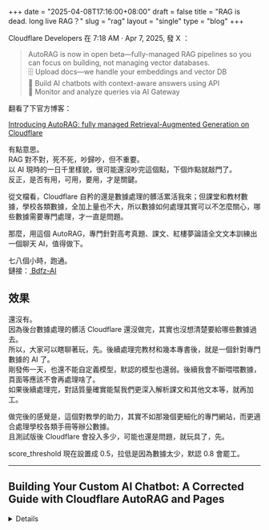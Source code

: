 +++
date = "2025-04-08T17:16:00+08:00"
draft = false
title = "RAG is dead. long live RAG？"
slug = "rag"
layout = "single"
type = "blog"
+++

Cloudflare Developers 在 7:18 AM · Apr 7, 2025, 發 X ：  

>AutoRAG is now in open beta—fully-managed RAG pipelines so you can focus on building, not managing vector databases.  
>🗄️ Upload docs—we handle your embeddings and vector DB  
>🤖 Build AI chatbots with context-aware answers using API  
>👀 Monitor and analyze queries via AI Gateway

翻看了下官方博客：

<a href="https://blog.cloudflare.com/introducing-autorag-on-cloudflare/" target="_blank">Introducing AutoRAG: fully managed Retrieval-Augmented Generation on Cloudflare</a> 

有點意思。  
RAG 對不對，死不死，吵歸吵，但不重要。  
以 AI 現時的一日千里樣貌，很可能還沒吵完這個點，下個炸點就敲門了。  
反正，是否有用，可用，要用，才是關鍵。   

從文檔看，Cloudflare 自矜的還是數據處理的髒活累活我來；但課堂和教材數據，學校各類數據，全加上量也不大，所以數據如何處理其實可以不怎麼關心，哪些數據需要專門處理，才一直是問題。  

那麼，用這個 AutoRAG，專門針對高考真題、課文、紅樓夢論語全文文本訓練出一個聊天 AI，值得做下。  

七八個小時，跑通。   
鏈接：<a href="http://i.bdfz.net" target="_blank"> Bdfz-AI </a> 

## 效果
還沒有。  
因為後台數據處理的髒活 Cloudflare 還沒做完，其實也沒想清楚要給哪些數據過去。  
所以，大家可以瞎聊著玩，先。後續處理完教材和幾本專書後，就是一個針對專門數據的 AI 了。  
剛發佈一天，也還不能自定義模型，默認的模型也還弱。後續我會不斷喂喂數據，頁面等應該不會再處理啥了。   
如果後續處理完，對話質量確實能幫我們更深入解析課文和其他文本等，就再加工。  

做完後的感覺是，這個對教學的助力，其實不如那幾個更細化的專門網站，而更適合處理學校各類手冊等辦公數據。  
且測試版後 Cloudflare 會投入多少，可能也還是問題，就玩具了，先。

score_threshold 現在設置成 0.5，拉低是因為數據太少，默認 0.8 會罷工。

---

## Building Your Custom AI Chatbot: A Corrected Guide with Cloudflare AutoRAG and Pages

<details>

Building an AI chatbot that can converse intelligently about *your* specific data – be it documentation, blog posts, or internal knowledge – is a powerful capability. Standard Large Language Models (LLMs) lack this context, providing generic answers. Retrieval-Augmented Generation (RAG) bridges this gap by fetching relevant information from your data source *before* generating a response.

Cloudflare's AutoRAG aims to simplify building RAG pipelines. However, as we discovered through trial and error, integrating it via APIs and deploying a frontend can still present challenges, from API endpoint nuances to deployment configurations. This guide provides a corrected, step-by-step process based on lessons learned, allowing you to build a functional and visually appealing chat interface using Cloudflare Pages and AutoRAG, deployed via GitHub.

**Project Goal & Value:**

*   **Goal:** Create a web-based chat application where users can ask questions in natural language and receive answers generated by an AI that has access to a specific knowledge base (documents, website content, etc.) stored in a Cloudflare R2 bucket.
*   **Value:**
    *   **Contextual AI:** Unlike querying a generic LLM (like ChatGPT without specific context), this application provides answers *grounded* in your provided data, making it highly relevant for specific domains, products, or internal knowledge.
    *   **Automation:** AutoRAG handles the complex RAG pipeline (data ingestion, chunking, embedding, vector storage, retrieval, LLM prompting) automatically.
    *   **Simplified Development:** Cloudflare Pages Functions act as a secure backend proxy, and GitHub integration streamlines deployment.
    *   **Accessibility:** Provides an intuitive chat interface for users to access information previously locked away in documents.

**Why RAG over Non-RAG?**

*   **Non-RAG LLM:** Knows only its training data. Asking about your specific recent blog post or internal procedure yields generic or fabricated answers ("hallucinations"). Manually pasting relevant text into the prompt has severe length limitations and isn't scalable.
*   **RAG (with AutoRAG):**
    1.  Understands the *meaning* of your question (via embeddings).
    2.  Searches your *indexed data* for semantically similar content (retrieval).
    3.  Provides this *relevant context* along with your question to the LLM.
    4.  The LLM generates an answer *based on the provided context*, making it accurate and specific to your data.

**Architecture:**

1.  **Frontend:** React + TypeScript app (built with Vite) providing the user interface (chat messages, input). Deployed as static assets on Cloudflare Pages.
2.  **Backend Proxy:** Cloudflare Pages Function (`/functions/api/ask.ts`) acts as a secure intermediary. It receives requests from the frontend, retrieves secrets (API Token), calls the AutoRAG REST API, and returns the response.
3.  **AutoRAG Service:** The Cloudflare-managed pipeline you configure in the dashboard.
    *   **R2 Bucket:** Stores your source documents (e.g., `html-bucket`).
    *   **Indexing Process:** AutoRAG reads R2, chunks, embeds, and stores vectors in Vectorize.
    *   **Vectorize DB:** Stores embeddings for fast semantic search.
    *   **Workers AI:** Used internally by AutoRAG for embeddings and LLM response generation.
    *   **REST API:** The endpoint our Pages Function calls (`.../autorag/rags/{INSTANCE_NAME}/ai-search`).
4.  **Deployment:** GitHub repository connected to Cloudflare Pages for CI/CD (Continuous Integration/Continuous Deployment). Pushing to the main branch triggers an automatic build and deploy on Cloudflare.

---

### Step-by-Step Implementation Guide

**Phase 1: Prerequisites**

1.  **Cloudflare Account:** Required.
2.  **R2 Bucket:** Create an R2 bucket (e.g., `html-bucket`) and upload your knowledge base files (TXT, MD, PDF, HTML etc. - remember JSON support might be limited).
3.  **AutoRAG Instance:** Create an AutoRAG instance (e.g., `my-rag`) in the Cloudflare Dashboard (AI > AutoRAG), linking it to your R2 bucket. Note down the **exact** instance name. Wait for initial indexing to complete (check the Overview page).
4.  **AutoRAG API Token:** Go to your AutoRAG instance > Use AutoRAG > API tab. Click "Create an AutoRAG API Token". **Copy this token immediately** and store it securely. This is preferred over a general account token.
5.  **Cloudflare Account ID:** Find this on your Cloudflare Dashboard homepage (right side, under API). Copy it accurately.
6.  **GitHub Repository:** Create a new, empty repository on GitHub.
7.  **Node.js & npm:** Ensure they are installed locally.

**Phase 2: Local Project Setup**

1.  **Clone & Initialize:**
    ```bash
    git clone https://github.com/<YourGitHubUsername>/<YourRepoName>.git
    cd <YourRepoName>
    npm init vite@latest . -- --template react-ts
    npm install
    mkdir -p functions/api
    npm install --save-dev @cloudflare/workers-types
    ```
2.  **Create `.gitignore`:** Add `node_modules`, `dist`, `.wrangler`, `.env*` etc.

**Phase 3: Code Implementation**

1.  **Backend Proxy (`functions/api/ask.ts`):**
    *   Create this file.
    *   Paste the **complete, corrected code** below (handles correct API endpoint, parameters, response structure, and error handling).

    ```typescript
    // functions/api/ask.ts
    interface Env {
      CLOUDFLARE_API_TOKEN: string;   // Set as Secret in Pages
      CLOUDFLARE_ACCOUNT_ID: string;
      AUTORAG_INSTANCE_NAME: string; // e.g., "my-rag"
    }

    interface RequestBody { query: string; }
    interface CloudflareApiError { errors?: { code?: number; message: string }[]; error?: string; success?: boolean; }
    interface AutoRagApiResponse { success: boolean; result: { response: string; sources?: any[]; } | null; errors?: any[]; messages?: any[]; }

    export const onRequestPost: PagesFunction<Env> = async ({ request, env }) => {
      const apiToken = env.CLOUDFLARE_API_TOKEN;
      const accountId = env.CLOUDFLARE_ACCOUNT_ID;
      const instanceName = env.AUTORAG_INSTANCE_NAME;

      console.log(`Fn invoked. Env check: AccID ${accountId ? 'OK' : 'MISSING!'}, Instance ${instanceName ? 'OK' : 'MISSING!'}, Token ${apiToken ? 'OK' : 'MISSING!'}`);
      if (!apiToken || !accountId || !instanceName) {
        console.error("Config Error: Missing env vars.");
        return new Response(JSON.stringify({ error: 'Server configuration error.' }), { status: 500, headers: { 'Content-Type': 'application/json' } });
      }

      let requestBody: RequestBody;
      try {
        requestBody = await request.json();
        if (!requestBody.query || typeof requestBody.query !== 'string' || requestBody.query.trim() === '') { throw new Error('Missing/invalid query'); }
      } catch (e) {
        console.error("Invalid request body:", e);
        return new Response(JSON.stringify({ error: `Invalid request body: ${(e as Error).message}` }), { status: 400, headers: { 'Content-Type': 'application/json' } });
      }

      // *** Correct AutoRAG API Endpoint ***
      const autoragEndpoint = `https://api.cloudflare.com/client/v4/accounts/${accountId}/autorag/rags/${instanceName}/ai-search`;

      try {
        console.log(`Calling AutoRAG: ${autoragEndpoint} Query: ${requestBody.query.trim()}`);
        const requestPayload = {
          query: requestBody.query.trim(),
          ranking_options: { score_threshold: 0.5 } // Adjust threshold as needed
        };

        const apiResponse = await fetch(autoragEndpoint, {
          method: 'POST',
          headers: { 'Authorization': `Bearer ${apiToken}`, 'Content-Type': 'application/json' },
          body: JSON.stringify(requestPayload),
        });

        console.log(`AutoRAG API status: ${apiResponse.status}`);
        const responseBodyText = await apiResponse.text();
        let responseData: AutoRagApiResponse | CloudflareApiError;

        try {
          responseData = JSON.parse(responseBodyText);
          console.log('Parsed AutoRAG Response:', JSON.stringify(responseData, null, 2));
        } catch (jsonError) {
          console.error("Failed to parse API JSON:", jsonError, "Body:", responseBodyText);
          return new Response(JSON.stringify({ error: `Failed to parse AI service response (Status: ${apiResponse.status})` }), { status: 502, headers: { 'Content-Type': 'application/json' } });
        }

        if (!apiResponse.ok || !responseData.success) {
          const errorInfo = responseData as CloudflareApiError;
          const errorMessage = errorInfo?.errors?.[0]?.message || errorInfo?.error || `AI service error (Status: ${apiResponse.status})`;
          console.error(`AutoRAG API Error: ${errorMessage}`);
          return new Response(JSON.stringify({ error: errorMessage }), { status: apiResponse.status, headers: { 'Content-Type': 'application/json' } });
        }

        const successData = responseData as AutoRagApiResponse;
        // *** Extract response correctly from result object ***
        const aiGeneratedResponse = successData?.result?.response;

        if (typeof aiGeneratedResponse !== 'string') {
          console.warn("API success but no 'result.response' string found.");
          return new Response(JSON.stringify({ response: "AI service responded, but no specific answer generated." }), { status: 200, headers: { 'Content-Type': 'application/json' } });
        }

        console.log('Success: Returning AI response.');
        // *** Return expected structure for frontend ***
        return new Response(JSON.stringify({ response: aiGeneratedResponse }), { status: 200, headers: { 'Content-Type': 'application/json' } });

      } catch (error) {
        console.error('Fetch/Network error:', error);
        return new Response(JSON.stringify({ error: `Failed to communicate with AI service: ${(error as Error).message}` }), { status: 500, headers: { 'Content-Type': 'application/json' } });
      }
    };

    export const onRequestGet: PagesFunction = async () => {
      return new Response('AutoRAG proxy (REST API mode) is running.');
    };
    ```

2.  **Frontend App (`src/App.tsx`):**
    *   Paste the **complete, corrected code** below (includes state, effects for dark mode/scroll, handlers for input/submit/copy/export/dark mode, auto-growing textarea, and JSX structure).

    ```typescript
    // src/App.tsx
    import React, { useState, FormEvent, useRef, useEffect, ChangeEvent, KeyboardEvent } from 'react';
    import './App.css';

    interface Message { sender: 'user' | 'ai'; text: string; }
    interface ApiSuccessResponse { response: string; }
    interface ApiErrorResponse { error: string; }

    const SendIcon = () => ( <svg xmlns="http://www.w3.org/2000/svg" width="20" height="20" viewBox="0 0 24 24" fill="none" stroke="currentColor" strokeWidth="2" strokeLinecap="round" strokeLinejoin="round"><path d="M22 2 L11 13"></path><path d="M22 2 L15 22 L11 13 L2 9 L22 2 Z"></path></svg> );

    function App() {
      const [messages, setMessages] = useState<Message[]>([]);
      const [inputValue, setInputValue] = useState('');
      const [isLoading, setIsLoading] = useState(false);
      const messagesEndRef = useRef<null | HTMLDivElement>(null);
      const [isDarkMode, setIsDarkMode] = useState<boolean>(() => localStorage.getItem('darkMode') === 'true');
      const textareaRef = useRef<HTMLTextAreaElement>(null);

      useEffect(() => { messagesEndRef.current?.scrollIntoView({ behavior: "smooth" }); }, [messages]);
      useEffect(() => { document.body.classList.toggle('dark-mode', isDarkMode); localStorage.setItem('darkMode', String(isDarkMode)); }, [isDarkMode]);
      const handleInputGrow = () => { const ta = textareaRef.current; if (ta) { ta.style.height = 'auto'; ta.style.height = `${ta.scrollHeight}px`; } };
      useEffect(() => { handleInputGrow(); }, [inputValue]);

      const handleInputChange = (event: ChangeEvent<HTMLTextAreaElement>) => { setInputValue(event.target.value); handleInputGrow(); };
      const handleToggleDarkMode = () => setIsDarkMode(prev => !prev);
      const handleKeyDown = (event: KeyboardEvent<HTMLTextAreaElement>) => { if (event.key === 'Enter' && !event.shiftKey) { event.preventDefault(); handleSubmit(event); } };

      const handleSubmit = async (event: FormEvent | KeyboardEvent<HTMLTextAreaElement>) => {
        event.preventDefault();
        const trimmedInput = inputValue.trim();
        if (!trimmedInput || isLoading) return;
        const userMessage: Message = { sender: 'user', text: trimmedInput };
        setMessages(prev => [...prev, userMessage]);
        const currentQuery = trimmedInput;
        setInputValue('');
        setTimeout(() => { if (textareaRef.current) textareaRef.current.style.height = 'auto'; }, 0);
        setIsLoading(true);
        try {
          const response = await fetch('/api/ask', { method: 'POST', headers: { 'Content-Type': 'application/json' }, body: JSON.stringify({ query: currentQuery }), });
          const responseData = await response.json();
          if (!response.ok) { const errorData = responseData as ApiErrorResponse; throw new Error(errorData?.error || `API Error: ${response.status}`); }
          const successData = responseData as ApiSuccessResponse;
          const aiText = successData?.response;
          // Check specifically for the backend's "no answer generated" message
           if (typeof aiText !== 'string' || aiText === "AI service responded, but no specific answer was generated based on the provided documents.") {
               setMessages(prev => [...prev, { sender: 'ai', text: aiText || "Received empty response." }]);
           } else if (aiText.trim() === '') {
               setMessages(prev => [...prev, { sender: 'ai', text: "Received an empty response." }]);
           }
           else {
             setMessages(prev => [...prev, { sender: 'ai', text: aiText }]);
           }
        } catch (error) { console.error('Fetch error:', error); setMessages(prev => [...prev, { sender: 'ai', text: `Error: ${(error as Error).message}` }]); }
        finally { setIsLoading(false); }
      };

      const handleCopy = async (text: string, button: HTMLButtonElement | null) => { try { await navigator.clipboard.writeText(text); if (button) { const o=button.textContent; button.textContent='✓'; button.disabled=true; setTimeout(()=>{button.textContent=o;button.disabled=false;},1000); } } catch(e){console.error(e)} };
      const handleExport = () => { if(messages.length===0){alert('No conversation.');return;} const t=messages.map(m=>`${m.sender==='user'?'User':'AI'}: ${m.text}`).join('\n\n');const b=new Blob([t],{type:'text/plain;charset=utf-8'});const u=URL.createObjectURL(b);const a=document.createElement('a');a.href=u;a.download=`Bdfz-AI-Chat-${new Date().toISOString().replace(/[:.]/g,'-')}.txt`;document.body.appendChild(a);a.click();document.body.removeChild(a);URL.revokeObjectURL(u); };

      return (
        <>
          <div className="controls-container">
            <button id="export-btn" onClick={handleExport} title="Export conversation" aria-label="Export conversation">🌾</button>
            <button id="toggle-dark-btn" onClick={handleToggleDarkMode} title="Toggle Dark/Light Mode" aria-label="Toggle Dark Mode">{isDarkMode ? '☀️' : '🌗'}</button>
          </div>
          <div className="chat-container">
            <div className="messages-area">
              {messages.map((msg, index) => (
                <div key={index} className="message-entry" data-sender={msg.sender}>
                  <div className="message-text">{msg.text}</div>
                  {msg.sender === 'ai' && <button className="copy-btn" onClick={(e) => handleCopy(msg.text, e.target as HTMLButtonElement)} title="Copy">Copy</button>}
                </div>
              ))}
              {isLoading && <div className="message-entry" data-sender="ai"><p className="loading-indicator">Thinking...</p></div>}
              <div ref={messagesEndRef} />
            </div>
            <form onSubmit={handleSubmit} className="input-form">
              <textarea ref={textareaRef} value={inputValue} onChange={handleInputChange} onInput={handleInputGrow} onKeyDown={handleKeyDown} placeholder="Ask something..." disabled={isLoading} aria-label="Chat input" rows={1} />
              <button type="submit" disabled={isLoading} aria-label="Send message"><SendIcon /></button>
            </form>
          </div>
          <footer className="footer"><p>© 2025 <a href="https://bdfz.net" target="_blank" rel="noopener noreferrer">SUEN</a></p></footer>
        </>
      );
    }
    export default App;
    ```

3.  **Styling (`src/App.css`):**
    *   Paste the **complete, corrected CSS code** below (uses absolute positioning for the container, includes all styling optimizations like font, non-bubble messages, button styles, dark mode, mobile responsiveness).

    ```css
    /* src/App.css - Final Corrected Version */
    @font-face { font-family: 'HuWenMingChaoTi'; src: url('/fonts/HuWenMingChaoTi.woff2') format('woff2'), url('/fonts/HuWenMingChaoTi.woff') format('woff'); font-weight: normal; font-style: normal; font-display: swap; }
    *, *::before, *::after { box-sizing: border-box; }
    html, body { height: 100%; margin: 0; padding: 0; overflow: hidden; }
    body {
      min-height: 100%; font-family: 'HuWenMingChaoTi', -apple-system, BlinkMacSystemFont, 'Segoe UI', Roboto, Oxygen, Ubuntu, Cantarell, 'Open Sans', 'Helvetica Neue', sans-serif;
      background-image: url('/bg.webp'); background-size: cover; background-position: center center; background-repeat: no-repeat; background-attachment: fixed;
      display: flex; align-items: center; justify-content: center; padding: 20px; padding-bottom: 60px;
      transition: background-color 0.3s ease;
    }
    body.dark-mode { background-color: #1f1f1f; }
    .controls-container { position: fixed; top: 15px; right: 15px; display: flex; gap: 12px; z-index: 1000; }
    #toggle-dark-btn, #export-btn { background: none; border: none; backdrop-filter: none; -webkit-backdrop-filter: none; color: rgba(255, 255, 255, 0.8); width: 40px; height: 40px; border-radius: 50%; cursor: pointer; font-size: 1.6rem; line-height: 40px; text-align: center; padding: 0; transition: color 0.3s ease, transform 0.2s ease, opacity 0.3s ease; text-shadow: 0 1px 4px rgba(0, 0, 0, 0.4); opacity: 0.85; }
    #toggle-dark-btn:hover, #export-btn:hover { transform: scale(1.15); opacity: 1; }
    #export-btn { font-size: 1.6rem; font-weight: normal; }
    body.dark-mode #toggle-dark-btn, body.dark-mode #export-btn { color: rgba(230, 230, 230, 0.8); text-shadow: 0 1px 3px rgba(0, 0, 0, 0.5); }
    body.dark-mode #toggle-dark-btn:hover, body.dark-mode #export-btn:hover { color: rgba(255, 255, 255, 1); }
    .chat-container { position: absolute; top: 50%; left: 50%; transform: translate(-50%, -50%); width: 80%; max-width: 900px; height: 80vh; max-height: 700px; display: flex; flex-direction: column; background-color: rgba(255, 255, 255, 0.12); backdrop-filter: blur(10px); -webkit-backdrop-filter: blur(10px); border-radius: 16px; overflow: hidden; box-shadow: 0 8px 32px rgba(0, 0, 0, 0.18); border: 1px solid rgba(255, 255, 255, 0.15); transition: background-color 0.3s ease, border-color 0.3s ease; }
    body.dark-mode .chat-container { background-color: rgba(40, 40, 42, 0.4); border-color: rgba(255, 255, 255, 0.12); }
    .messages-area { flex-grow: 1; overflow-y: auto; padding: 30px; display: flex; flex-direction: column; gap: 25px; min-height: 0; scrollbar-width: thin; scrollbar-color: rgba(0, 0, 0, 0.2) transparent; }
    .messages-area::-webkit-scrollbar { width: 6px; }
    .messages-area::-webkit-scrollbar-track { background: transparent; }
    .messages-area::-webkit-scrollbar-thumb { background-color: rgba(0, 0, 0, 0.2); border-radius: 10px; }
    body.dark-mode .messages-area { scrollbar-color: rgba(255, 255, 255, 0.2) transparent; }
    body.dark-mode .messages-area::-webkit-scrollbar-thumb { background-color: rgba(255, 255, 255, 0.2); }
    .message-entry { display: flex; flex-direction: column; position: relative; max-width: 90%; padding-bottom: 15px; border-bottom: 1px solid rgba(0, 0, 0, 0.06); transition: border-color 0.3s ease; }
    .message-entry[data-sender="user"] { align-self: flex-end; align-items: flex-end; padding-left: 10%;}
    .message-entry[data-sender="ai"] { align-self: flex-start; align-items: flex-start; padding-right: 55px;}
    .message-text { font-size: 1.1rem; line-height: 1.7; word-wrap: break-word; white-space: pre-wrap; color: #3b3b3b; transition: color 0.3s ease; text-align: left; }
    .message-entry[data-sender="user"] .message-text { color: #1a1a1a; }
    body.dark-mode .message-text { color: #dcdcdc; }
    body.dark-mode .message-entry[data-sender="user"] .message-text { color: #f0f0f0; }
    body.dark-mode .message-entry { border-bottom-color: rgba(255, 255, 255, 0.1); }
    .loading-indicator { font-style: normal; color: #888; animation: pulse 1.5s infinite ease-in-out; font-size: 1.1rem; }
    body.dark-mode .loading-indicator { color: #aaa; }
    @keyframes pulse { 0%, 100% { opacity: 0.5; } 50% { opacity: 1; } }
    .copy-btn { position: absolute; bottom: -8px; right: 0; background: rgba(0, 0, 0, 0.06); border: none; color: rgba(0, 0, 0, 0.5); border-radius: 4px; padding: 3px 7px; font-size: 0.7rem; cursor: pointer; opacity: 0; visibility: hidden; transition: all 0.2s ease; font-family: sans-serif; }
    .message-entry[data-sender="ai"]:hover .copy-btn { opacity: 0.8; visibility: visible; }
    .copy-btn:hover { opacity: 1; background: rgba(0, 0, 0, 0.12); }
    .copy-btn:disabled { cursor: default; background: #4CAF50; color: white; opacity: 1; }
    body.dark-mode .copy-btn { background: rgba(255, 255, 255, 0.1); color: rgba(255, 255, 255, 0.6); }
    body.dark-mode .copy-btn:hover { background: rgba(255, 255, 255, 0.2); }
    body.dark-mode .copy-btn:disabled { background: #5cb85c; color: black; }
    .input-form { display: flex; gap: 10px; align-items: flex-end; padding: 15px 20px; background-color: rgba(248, 248, 248, 0.6); backdrop-filter: blur(5px); -webkit-backdrop-filter: blur(5px); border-top: 1px solid rgba(0, 0, 0, 0.06); flex-shrink: 0; transition: background-color 0.3s ease, border-color 0.3s ease; }
    body.dark-mode .input-form { background-color: rgba(35, 35, 35, 0.8); border-top-color: rgba(255, 255, 255, 0.1); }
    .input-form textarea { flex-grow: 1; padding: 10px 15px; border: none; border-radius: 18px; font-size: 1rem; background-color: rgba(255, 255, 255, 0.6); color: #333; outline: none; transition: background-color 0.3s ease, color 0.3s ease; resize: none; overflow-y: hidden; min-height: 44px; line-height: 1.6; max-height: 150px; font-family: inherit; }
    .input-form textarea::placeholder { color: rgba(100, 100, 100, 0.6); }
    .input-form textarea:disabled { background-color: rgba(0, 0, 0, 0.1); cursor: not-allowed; }
    body.dark-mode .input-form textarea { background-color: rgba(60, 60, 60, 0.7); color: #e0e0e0; }
    body.dark-mode .input-form textarea::placeholder { color: rgba(180, 180, 180, 0.6); }
    body.dark-mode .input-form textarea:disabled { background-color: rgba(255, 255, 255, 0.1); }
    .input-form button { flex-shrink: 0; width: 44px; height: 44px; padding: 0; background-color: #87ceeb; color: #333; border: 1px solid rgba(0, 0, 0, 0.05); border-radius: 12px; cursor: pointer; display: flex; align-items: center; justify-content: center; transition: all 0.2s ease; }
    .input-form button svg { width: 22px; height: 22px; stroke: #333; transition: stroke 0.3s ease; }
    .input-form button:hover { background-color: #76bddb; }
    .input-form button:active { transform: scale(0.95); }
    .input-form button:disabled { background-color: #cccccc; cursor: not-allowed; transform: none; border-color: #bbb; }
    .input-form button:disabled svg { stroke: #888; }
    body.dark-mode .input-form button { background-color: #367588; border-color: rgba(255, 255, 255, 0.1); }
    body.dark-mode .input-form button svg { stroke: #e0e0e0; }
    body.dark-mode .input-form button:hover { background-color: #4a8a9e; }
    body.dark-mode .input-form button:disabled { background-color: #444; border-color: #555; }
    body.dark-mode .input-form button:disabled svg { stroke: #888; }
    .footer { position: fixed; bottom: 0; left: 0; width: 100%; padding: 8px 0; text-align: center; font-size: 0.75rem; background-color: rgba(245, 245, 245, 0.7); backdrop-filter: blur(8px); -webkit-backdrop-filter: blur(8px); color: rgba(80, 80, 80, 0.8); box-sizing: border-box; transition: background-color 0.3s ease, color 0.3s ease; z-index: 900; border-top: 1px solid rgba(0,0,0,0.05); }
    .footer p { margin: 0; }
    .footer a { color: rgba(50, 50, 50, 0.9); text-decoration: none; }
    .footer a:hover { text-decoration: underline; }
    body.dark-mode .footer { background-color: rgba(30, 30, 30, 0.85); color: rgba(180, 180, 180, 0.7); border-top-color: rgba(255,255,255,0.1); }
    body.dark-mode .footer a { color: rgba(200, 200, 200, 0.9); }
    @media (max-width: 768px) {
      body { padding: 10px; padding-bottom: 55px; padding-top: 60px; }
      .chat-container { width: 95%; height: calc(100vh - 80px); /* Adjusted for mobile */ max-height: none; border-radius: 10px; }
      .messages-area { padding: 15px; gap: 15px; }
      .message-entry { max-width: 95%; }
      .message-entry[data-sender="user"] { padding-left: 5%; }
      .message-entry[data-sender="ai"] { padding-right: 45px; }
      .message-text { font-size: 1rem; line-height: 1.6; }
      .loading-indicator { font-size: 1rem; }
      .input-form { padding: 10px 12px; gap: 8px; }
      .input-form textarea { min-height: 40px; padding: 8px 12px; font-size: 0.95rem; border-radius: 16px; }
      .input-form button { width: 40px; height: 40px; font-size: 1.6rem; line-height: 40px; }
      .input-form button svg { width: 18px; height: 18px; }
      .controls-container { top: 10px; right: 10px; gap: 8px; }
      #toggle-dark-btn, #export-btn { width: 36px; height: 36px; font-size: 1.3rem; line-height: 36px; }
      #export-btn { font-size: 1.3rem; }
      .footer { padding: 6px 0; font-size: 0.7rem; }
      .copy-btn { padding: 4px 8px; bottom: -6px; right: 5px; }
    }
</details>